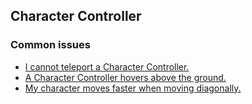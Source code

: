 ## Character Controller
### Common issues
- [I cannot teleport a Character Controller.](Character%20Controller/Teleportation.md)
- [A Character Controller hovers above the ground.](Character%20Controller/Skin%20Width.md)
- [My character moves faster when moving diagonally.](Diagonal%20Movement.md)
